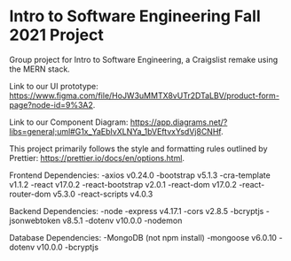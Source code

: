 # Intro to Software Engineering Fall 2021 Project
Group project for Intro to Software Engineering, a Craigslist remake using the MERN stack.

Link to our UI prototype: https://www.figma.com/file/HoJW3uMMTX8vUTr2DTaLBV/product-form-page?node-id=9%3A2. 

Link to our Component Diagram: https://app.diagrams.net/?libs=general;uml#G1x_YaEbIvXLNYa_1bVEftvxYsdVj8CNHf. 

This project primarily follows the style and formatting rules outlined by Prettier: https://prettier.io/docs/en/options.html.

Frontend Dependencies:
-axios v0.24.0
-bootstrap v5.1.3
-cra-template v1.1.2
-react v17.0.2
-react-bootstrap v2.0.1
-react-dom v17.0.2
-react-router-dom v5.3.0
-react-scripts v4.0.3

Backend Dependencies:
-node
-express v4.17.1
-cors v2.8.5
-bcryptjs
-jsonwebtoken v8.5.1
-dotenv v10.0.0
-nodemon

Database Dependencies:
-MongoDB (not npm install)
-mongoose v6.0.10
-dotenv v10.0.0
-bcryptjs
